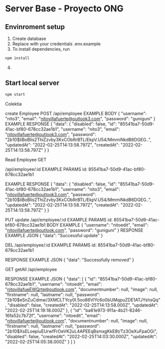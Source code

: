 # Server Base - Proyecto ONG

## Envinroment setup

1. Create database
2. Replace with your credentials .env.example
3. To install dependencies, run

```bash
npm install
```

4.

## Start local server

```bash
npm start

```

Colektia

create Employee
POST
/api/employee
EXAMPLE BODY
{
"username": "nito3",
"email": "nitovillafuerte@outlook3.com",
"password": "guniguni"
}
EXAMPLE RESPONSE
{
"data": {
"disabled": false,
"id": "85541ba7-50d9-41ac-bf80-678cc32ae1b1",
"username": "nito3",
"email": "nitovillafuerte@outlook3.com",
"password": "$2b$10$liBoBlis2ThiZzvby3KxCObRrBTL/EkpV.U54/MmmiNkdB6DGEG..",
"updatedAt": "2022-02-25T14:13:58.797Z",
"createdAt": "2022-02-25T14:13:58.797Z"
}
}

Read Employee
GET

/api/employee/:id
EXAMPLE PARAMS id: 85541ba7-50d9-41ac-bf80-678cc32ae1b1

EXAMPLE RESPONSE
{
"data": {
"disabled": false,
"id": "85541ba7-50d9-41ac-bf80-678cc32ae1b1",
"username": "nito3",
"email": "nitovillafuerte@outlook3.com",
"password": "$2b$10$liBoBlis2ThiZzvby3KxCObRrBTL/EkpV.U54/MmmiNkdB6DGEG..",
"updatedAt": "2022-02-25T14:13:58.797Z",
"createdAt": "2022-02-25T14:13:58.797Z"
}
}

PUT
update
/api/employee/:id
EXAMPLE PARAMS id: 85541ba7-50d9-41ac-bf80-678cc32ae1b1
BODY EXAMPLE
{
"username": "nitoedit",
"email": "nitovillafuerte@outlook.com",
"password": "guniguni"
}
RESPONSE EXAMPLE JSON
{
"data": "Successful update"
}

DEL
/api/employee/:id
EXAMPLE PARAMS id: 85541ba7-50d9-41ac-bf80-678cc32ae1b1

RESPONSE EXAMPLE JSON
{
"data": "Successfully removed"
}

GET getAll
/api/employee

RESPONSE EXAMPLE JSON
{
"data": [
{
"id": "85541ba7-50d9-41ac-bf80-678cc32ae1b1",
"username": "nitoedit",
"email": "nitovillafueEWQrte@outlook.com",
"documentnumber": null,
"image": null,
"firstname": null,
"lastname": null,
"password": "$2b$10$eSnZuCdmw/3XMCLTYcy0l.5oo86VIYc6o0bUMqpuZDE1ATJYshsQq",
"disabled": false,
"createdAt": "2022-02-25T14:13:58.000Z",
"updatedAt": "2022-02-25T14:19:18.000Z"
},
{
"id": "ba61e973-911a-4b21-8246-16fa52c7b72f",
"username": "nitoedit",
"email": "nitovillafuerte@outlook.com",
"documentnumber": null,
"image": null,
"firstname": null,
"lastname": null,
"password": "$2b$10$XsELoepiuEUrwfFrOeVK2uL4APEEqBsmxgKkE8t/Tz3OeXuFpaOGi",
"disabled": false,
"createdAt": "2022-02-25T14:03:30.000Z",
"updatedAt": "2022-02-25T14:05:38.000Z"
}
]
}
